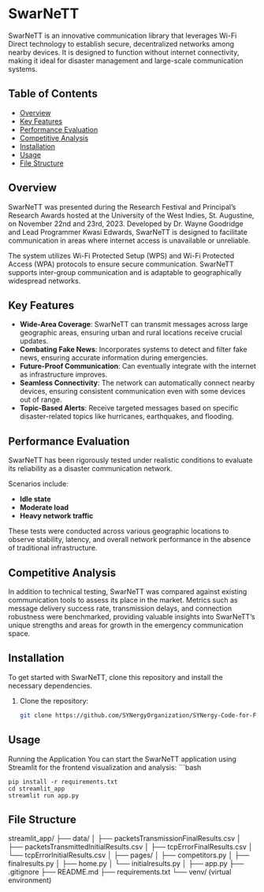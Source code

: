 # SwarNeTT

SwarNeTT is an innovative communication library that leverages Wi-Fi Direct technology to establish secure, decentralized networks among nearby devices. It is designed to function without internet connectivity, making it ideal for disaster management and large-scale communication systems.

## Table of Contents
- [Overview](#overview)
- [Key Features](#key-features)
- [Performance Evaluation](#performance-evaluation)
- [Competitive Analysis](#competitive-analysis)
- [Installation](#installation)
- [Usage](#usage)
- [File Structure](#file-structure)

## Overview

SwarNeTT was presented during the Research Festival and Principal’s Research Awards hosted at the University of the West Indies, St. Augustine, on November 22nd and 23rd, 2023. Developed by Dr. Wayne Goodridge and Lead Programmer Kwasi Edwards, SwarNeTT is designed to facilitate communication in areas where internet access is unavailable or unreliable.

The system utilizes Wi-Fi Protected Setup (WPS) and Wi-Fi Protected Access (WPA) protocols to ensure secure communication. SwarNeTT supports inter-group communication and is adaptable to geographically widespread networks.

## Key Features

- **Wide-Area Coverage**: SwarNeTT can transmit messages across large geographic areas, ensuring urban and rural locations receive crucial updates.
- **Combating Fake News**: Incorporates systems to detect and filter fake news, ensuring accurate information during emergencies.
- **Future-Proof Communication**: Can eventually integrate with the internet as infrastructure improves.
- **Seamless Connectivity**: The network can automatically connect nearby devices, ensuring consistent communication even with some devices out of range.
- **Topic-Based Alerts**: Receive targeted messages based on specific disaster-related topics like hurricanes, earthquakes, and flooding.

## Performance Evaluation

SwarNeTT has been rigorously tested under realistic conditions to evaluate its reliability as a disaster communication network.

Scenarios include:

- **Idle state**
- **Moderate load**
- **Heavy network traffic**

These tests were conducted across various geographic locations to observe stability, latency, and overall network performance in the absence of traditional infrastructure.

## Competitive Analysis

In addition to technical testing, SwarNeTT was compared against existing communication tools to assess its place in the market. Metrics such as message delivery success rate, transmission delays, and connection robustness were benchmarked, providing valuable insights into SwarNeTT’s unique strengths and areas for growth in the emergency communication space.

## Installation

To get started with SwarNeTT, clone this repository and install the necessary dependencies.

1. Clone the repository:
   ```bash
   git clone https://github.com/SYNergyOrganization/SYNergy-Code-for-Final-Year-Project

## Usage

Running the Application
You can start the SwarNeTT application using Streamlit for the frontend visualization and analysis:
    ```bash
    
    pip install -r requirements.txt
    cd streamlit_app
    streamlit run app.py

## File Structure

streamlit_app/
├── data/
│   ├── packetsTransmissionFinalResults.csv
│   ├── packetsTransmittedInitialResults.csv
│   ├── tcpErrorFinalResults.csv
│   └── tcpErrorInitialResults.csv
│
├── pages/
│   ├── competitors.py
│   ├── finalresults.py
│   ├── home.py
│   └── initialresults.py
│
├── app.py
├── .gitignore
├── README.md
├── requirements.txt
└── venv/  (virtual environment)